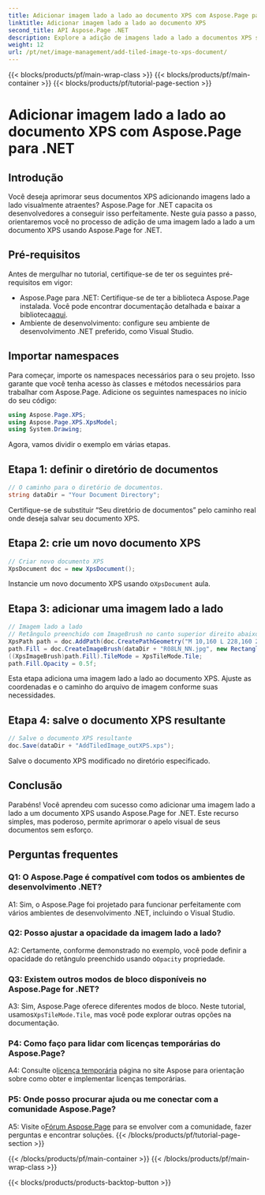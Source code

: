 ```yaml
---
title: Adicionar imagem lado a lado ao documento XPS com Aspose.Page para .NET
linktitle: Adicionar imagem lado a lado ao documento XPS
second_title: API Aspose.Page .NET
description: Explore a adição de imagens lado a lado a documentos XPS sem esforço com Aspose.Page for .NET. Melhore o apelo visual e crie documentos impressionantes.
weight: 12
url: /pt/net/image-management/add-tiled-image-to-xps-document/
---
```


{{< blocks/products/pf/main-wrap-class >}}
{{< blocks/products/pf/main-container >}}
{{< blocks/products/pf/tutorial-page-section >}}

# Adicionar imagem lado a lado ao documento XPS com Aspose.Page para .NET

## Introdução

Você deseja aprimorar seus documentos XPS adicionando imagens lado a lado visualmente atraentes? Aspose.Page for .NET capacita os desenvolvedores a conseguir isso perfeitamente. Neste guia passo a passo, orientaremos você no processo de adição de uma imagem lado a lado a um documento XPS usando Aspose.Page for .NET.

## Pré-requisitos

Antes de mergulhar no tutorial, certifique-se de ter os seguintes pré-requisitos em vigor:

-  Aspose.Page para .NET: Certifique-se de ter a biblioteca Aspose.Page instalada. Você pode encontrar documentação detalhada e baixar a biblioteca[aqui](https://reference.aspose.com/page/net/).
- Ambiente de desenvolvimento: configure seu ambiente de desenvolvimento .NET preferido, como Visual Studio.

## Importar namespaces

Para começar, importe os namespaces necessários para o seu projeto. Isso garante que você tenha acesso às classes e métodos necessários para trabalhar com Aspose.Page. Adicione os seguintes namespaces no início do seu código:

```csharp
using Aspose.Page.XPS;
using Aspose.Page.XPS.XpsModel;
using System.Drawing;
```

Agora, vamos dividir o exemplo em várias etapas.

## Etapa 1: definir o diretório de documentos

```csharp
// O caminho para o diretório de documentos.
string dataDir = "Your Document Directory";
```

Certifique-se de substituir “Seu diretório de documentos” pelo caminho real onde deseja salvar seu documento XPS.

## Etapa 2: crie um novo documento XPS

```csharp
// Criar novo documento XPS
XpsDocument doc = new XpsDocument();
```

 Instancie um novo documento XPS usando o`XpsDocument` aula.

## Etapa 3: adicionar uma imagem lado a lado

```csharp
// Imagem lado a lado
// Retângulo preenchido com ImageBrush no canto superior direito abaixo
XpsPath path = doc.AddPath(doc.CreatePathGeometry("M 10,160 L 228,160 228,305 10,305"));
path.Fill = doc.CreateImageBrush(dataDir + "R08LN_NN.jpg", new RectangleF(0f, 0f, 128f, 96f), new RectangleF(0f, 0f, 64f, 48f));
((XpsImageBrush)path.Fill).TileMode = XpsTileMode.Tile;
path.Fill.Opacity = 0.5f;
```

Esta etapa adiciona uma imagem lado a lado ao documento XPS. Ajuste as coordenadas e o caminho do arquivo de imagem conforme suas necessidades.

## Etapa 4: salve o documento XPS resultante

```csharp
// Salve o documento XPS resultante
doc.Save(dataDir + "AddTiledImage_outXPS.xps");
```

Salve o documento XPS modificado no diretório especificado.

## Conclusão

Parabéns! Você aprendeu com sucesso como adicionar uma imagem lado a lado a um documento XPS usando Aspose.Page for .NET. Este recurso simples, mas poderoso, permite aprimorar o apelo visual de seus documentos sem esforço.

## Perguntas frequentes

### Q1: O Aspose.Page é compatível com todos os ambientes de desenvolvimento .NET?

A1: Sim, o Aspose.Page foi projetado para funcionar perfeitamente com vários ambientes de desenvolvimento .NET, incluindo o Visual Studio.

### Q2: Posso ajustar a opacidade da imagem lado a lado?

A2: Certamente, conforme demonstrado no exemplo, você pode definir a opacidade do retângulo preenchido usando o`Opacity` propriedade.

### Q3: Existem outros modos de bloco disponíveis no Aspose.Page for .NET?

 A3: Sim, Aspose.Page oferece diferentes modos de bloco. Neste tutorial, usamos`XpsTileMode.Tile`, mas você pode explorar outras opções na documentação.

### P4: Como faço para lidar com licenças temporárias do Aspose.Page?

 A4: Consulte o[licença temporária](https://purchase.aspose.com/temporary-license/) página no site Aspose para orientação sobre como obter e implementar licenças temporárias.

### P5: Onde posso procurar ajuda ou me conectar com a comunidade Aspose.Page?

 A5: Visite o[Fórum Aspose.Page](https://forum.aspose.com/c/page/39) para se envolver com a comunidade, fazer perguntas e encontrar soluções.
{{< /blocks/products/pf/tutorial-page-section >}}

{{< /blocks/products/pf/main-container >}}
{{< /blocks/products/pf/main-wrap-class >}}

{{< blocks/products/products-backtop-button >}}

